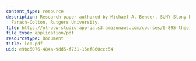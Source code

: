 ```yaml
---
content_type: resource
description: Research paper authored by Michael A. Bender, SUNY Stony Brook and Martin
  Farach-Colton, Rutgers University.
file: https://ol-ocw-studio-app-qa.s3.amazonaws.com/courses/6-895-theory-of-parallel-systems-sma-5509-fall-2003/e9bc5076484a9dd5f73115ef860ccc54_lca.pdf
file_type: application/pdf
resourcetype: Document
title: lca.pdf
uid: e9bc5076-484a-9dd5-f731-15ef860ccc54
---
```

